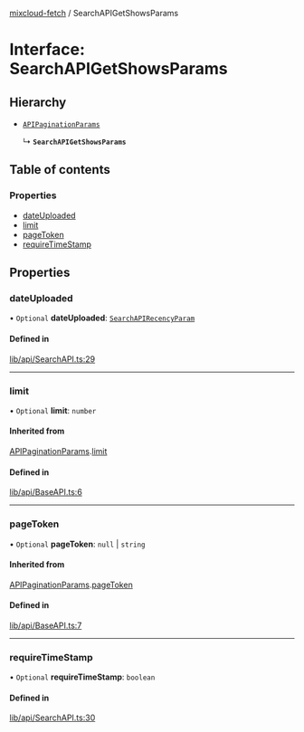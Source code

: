 [mixcloud-fetch](../README.md) / SearchAPIGetShowsParams

# Interface: SearchAPIGetShowsParams

## Hierarchy

- [`APIPaginationParams`](APIPaginationParams.md)

  ↳ **`SearchAPIGetShowsParams`**

## Table of contents

### Properties

- [dateUploaded](SearchAPIGetShowsParams.md#dateuploaded)
- [limit](SearchAPIGetShowsParams.md#limit)
- [pageToken](SearchAPIGetShowsParams.md#pagetoken)
- [requireTimeStamp](SearchAPIGetShowsParams.md#requiretimestamp)

## Properties

### dateUploaded

• `Optional` **dateUploaded**: [`SearchAPIRecencyParam`](../README.md#searchapirecencyparam)

#### Defined in

[lib/api/SearchAPI.ts:29](https://github.com/patrickkfkan/mixcloud-fetch/blob/f797afa/src/lib/api/SearchAPI.ts#L29)

___

### limit

• `Optional` **limit**: `number`

#### Inherited from

[APIPaginationParams](APIPaginationParams.md).[limit](APIPaginationParams.md#limit)

#### Defined in

[lib/api/BaseAPI.ts:6](https://github.com/patrickkfkan/mixcloud-fetch/blob/f797afa/src/lib/api/BaseAPI.ts#L6)

___

### pageToken

• `Optional` **pageToken**: ``null`` \| `string`

#### Inherited from

[APIPaginationParams](APIPaginationParams.md).[pageToken](APIPaginationParams.md#pagetoken)

#### Defined in

[lib/api/BaseAPI.ts:7](https://github.com/patrickkfkan/mixcloud-fetch/blob/f797afa/src/lib/api/BaseAPI.ts#L7)

___

### requireTimeStamp

• `Optional` **requireTimeStamp**: `boolean`

#### Defined in

[lib/api/SearchAPI.ts:30](https://github.com/patrickkfkan/mixcloud-fetch/blob/f797afa/src/lib/api/SearchAPI.ts#L30)

